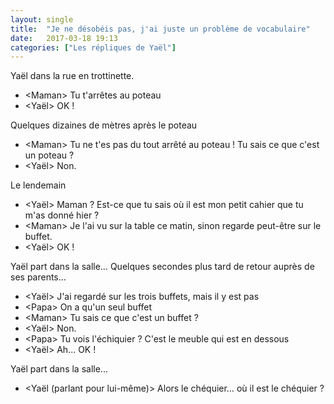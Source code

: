 ```yaml
---
layout: single
title:  "Je ne désobéis pas, j'ai juste un problème de vocabulaire"
date:   2017-03-18 19:13
categories: ["Les répliques de Yaël"]
---
```


Yaël dans la rue en trottinette.

-   \<Maman\> Tu t'arrêtes au poteau
-   \<Yaël\> OK !

Quelques dizaines de mètres après le poteau

-   \<Maman\> Tu ne t'es pas du tout arrêté au poteau ! Tu sais ce que c'est un poteau ?
-   \<Yaël\> Non.

Le lendemain

-   \<Yaël\> Maman ? Est-ce que tu sais où il est mon petit cahier que tu m'as donné hier ?
-   \<Maman\> Je l'ai vu sur la table ce matin, sinon regarde peut-être sur le buffet.
-   \<Yaël\> OK !

Yaël part dans la salle… Quelques secondes plus tard de retour auprès de ses parents…

-   \<Yaël\> J'ai regardé sur les trois buffets, mais il y est pas
-   \<Papa\> On a qu'un seul buffet
-   \<Maman\> Tu sais ce que c'est un buffet ?
-   \<Yaël\> Non.
-   \<Papa\> Tu vois l'échiquier ? C'est le meuble qui est en dessous
-   \<Yaël\> Ah... OK !

Yaël part dans la salle...

-   \<Yaël (parlant pour lui-même)\> Alors le chéquier… où il est le chéquier ?
